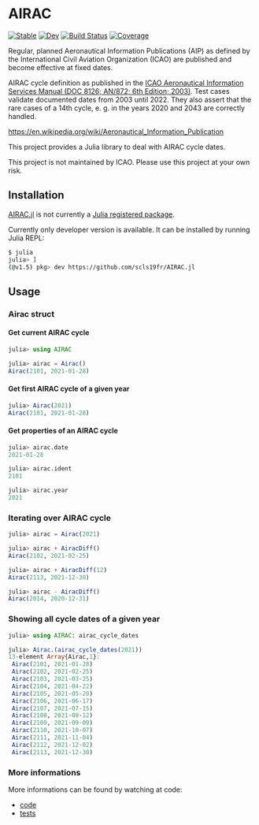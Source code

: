 # AIRAC

[![Stable](https://img.shields.io/badge/docs-stable-blue.svg)](https://scls19fr.github.io/AIRAC.jl/stable)
[![Dev](https://img.shields.io/badge/docs-dev-blue.svg)](https://scls19fr.github.io/AIRAC.jl/dev)
[![Build Status](https://travis-ci.com/scls19fr/AIRAC.jl.svg?branch=master)](https://travis-ci.com/scls19fr/AIRAC.jl)
[![Coverage](https://codecov.io/gh/scls19fr/AIRAC.jl/branch/master/graph/badge.svg)](https://codecov.io/gh/scls19fr/AIRAC.jl)

Regular, planned Aeronautical Information Publications (AIP) as defined by the International Civil Aviation Organization (ICAO) are published and become effective at fixed dates.

AIRAC cycle definition as published in the [ICAO Aeronautical Information Services Manual (DOC 8126; AN/872; 6th Edition; 2003)](https://www.icao.int/NACC/Documents/Meetings/2014/ECARAIM/REF09-Doc8126.pdf). Test cases validate documented dates from 2003 until 2022. They also assert that the rare cases of a 14th cycle, e. g. in the years 2020 and 2043 are correctly handled.

https://en.wikipedia.org/wiki/Aeronautical_Information_Publication

This project provides a Julia library to deal with AIRAC cycle dates.

This project is not maintained by ICAO. Please use this project at your own risk.

## Installation

[AIRAC.jl](https://github.com/scls19fr/AIRAC.jl) is not currently a [Julia registered package](https://juliapackages.com/).

Currently only developer version is available. It can be installed by running Julia REPL:

```bash
$ julia
julia> ]
(@v1.5) pkg> dev https://github.com/scls19fr/AIRAC.jl
```

## Usage

### Airac struct

#### Get current AIRAC cycle
```julia
julia> using AIRAC

julia> airac = Airac()
Airac(2101, 2021-01-28)
```

#### Get first AIRAC cycle of a given year

```julia
julia> Airac(2021)
Airac(2101, 2021-01-28)
```

#### Get properties of an AIRAC cycle

```julia
julia> airac.date
2021-01-28

julia> airac.ident
2101

julia> airac.year
2021
```

### Iterating over AIRAC cycle
```julia
julia> airac = Airac(2021)

julia> airac + AiracDiff()
Airac(2102, 2021-02-25)

julia> airac + AiracDiff(12)
Airac(2113, 2021-12-30)

julia> airac - AiracDiff()
Airac(2014, 2020-12-31)
```

### Showing all cycle dates of a given year

```julia
julia> using AIRAC: airac_cycle_dates

julia> Airac.(airac_cycle_dates(2021))
13-element Array{Airac,1}:
 Airac(2101, 2021-01-28)
 Airac(2102, 2021-02-25)
 Airac(2103, 2021-03-25)
 Airac(2104, 2021-04-22)
 Airac(2105, 2021-05-20)
 Airac(2106, 2021-06-17)
 Airac(2107, 2021-07-15)
 Airac(2108, 2021-08-12)
 Airac(2109, 2021-09-09)
 Airac(2110, 2021-10-07)
 Airac(2111, 2021-11-04)
 Airac(2112, 2021-12-02)
 Airac(2113, 2021-12-30)
```

### More informations

More informations can be found by watching at code:

- [code](src/AIRAC.jl)
- [tests](test/runtests.jl)
